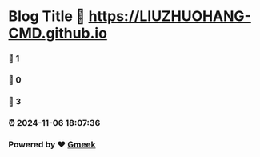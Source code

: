 # Blog Title :link: https://LIUZHUOHANG-CMD.github.io 
### :page_facing_up: [1](https://LIUZHUOHANG-CMD.github.io/tag.html) 
### :speech_balloon: 0 
### :hibiscus: 3 
### :alarm_clock: 2024-11-06 18:07:36 
### Powered by :heart: [Gmeek](https://github.com/Meekdai/Gmeek)
